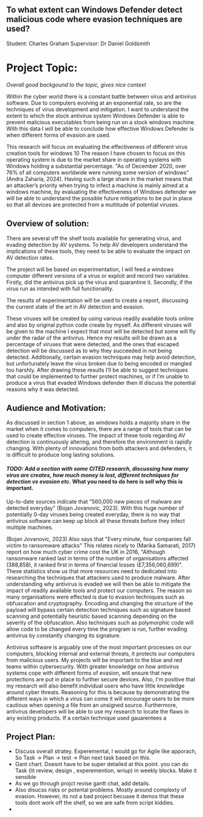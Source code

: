 ## To what extent can Windows Defender detect malicious code where evasion techniques are used?

Student: Charles Graham
Supervisor: Dr Daniel Goldsmith

# Project Topic:

*Overall good backgound to the topic, gives nice context*

Within the cyber world there is a constant battle between virus and antivirus software. Due to computers evolving at an exponential rate, so are the techniques of virus development and mitigation. 
I want to understand the extent to which the stock antivirus system Windows Defender is able to prevent malicious executables from being run on a stock windows machine. 
With this data I will be able to conclude how effective Windows Defender is when different forms of evasion are used.  

This research will focus on evaluating the effectiveness of different virus creation tools for windows 10
The reason I have chosen to focus on this operating system is due to the market share in operating systems with Windows holding a substantial percentage. 
"As of December 2020, over 76% of all computers worldwide were running some version of windows" (Andra Zaharia, 2024).
Having such a large share in the market means that an attacker’s priority when trying to infect a machine is mainly aimed at a windows machine, by evaluating the 
effectiveness of Windows defender we will be able to understand the possible future mitigations to be put in place so that all devices are protected from a multitude 
of potential viruses.

## Overview of solution:

There are several off the shelf tools available for generating virus, and evading detection by AV systems.
To help AV developers understand the implications of these tools, they need to be able to evaluate the impact on AV detection rates.

The project will be based on experimentation, I will feed a windows computer different versions of a virus or exploit and record two variables. Firstly, 
did the antivirus pick up the virus and quarantine it. Secondly, if the virus run as intended with full functionality. 

The results of experimentation will be used to create a report, discussing the current state of the art in AV detection and evasion.

These viruses will be created by using various readily available tools online and also by original python code create by myself. As different viruses will be given to the machine I expect that most will be detected 
but some will fly under the radar of the antivirus. Hence my results will be drawn as a percentage of viruses that were detected, and the ones that escaped detection 
will be discussed as to why they succeeded in not being detected. Additionally, certain evasion techniques may help avoid detection, but unfortunately leave the virus broken due to being encoded or mangled too harshly.
After drawing these results I’ll be able to suggest techniques that could be implemented to further protect machines, or if I’m unable to produce a virus that evaded Windows defender then ill discuss the potential reasons why it was detected.

## Audience and Motivation:

As discussed in section 1 above, as windows holds a majority share in the market when it comes to computers, there are a range of tools that can be used to create effective viruses.
The impact of these tools regarding AV detection is continuously altering, and therefore the environment is rapidly changing. With plenty of innovations from both attackers and defenders, it is difficult to produce long lasting solutions.

#### *TODO:  Add a section with some CITED research, discussing how many virus are creates,  how much money is lost, different techniques for detection vs evasion etc.*  What you need to do here is sell why this is important.
Up-to-date sources indicate that "560,000 new pieces of malware are detected everyday" (Bojan Jovanovic, 2023). With this huge number of potentially 0-day viruses being created everyday, there is no way that antivirus software can keep up block all these threats before they infect multiple machines. 

(Bojan Jovanovic, 2023) Also says that "Every minute, four companies fall victim to ransomware attacks" This relates nicely to (Marika Samarati, 2017) report on how much cyber crime cost the UK in 2016, "Although ransomware ranked last in terms of the number of organisations affected (388,858), it ranked first in terms of financial losses (£7,356,060,699)". These statistics show us that more resources need to dedicated into researching the techniques that attackers used to produce malware. After understanding why antivirus is evaded we will then be able to mitigate the impact of readily available tools and protect our computers. The reason so many organisations were effected is due to evasion techniques such as obfuscation and cryptography. Encoding and changing the structure of the payload will bypass certain detection techniques such as signature based scanning and potentially heuristic based scanning depending on the severity of the obfuscation. Also techniques such as polymorphic code will allow code to be changed every time the program is run, further evading antivirus by constantly changing its signature.

Antivirus software is arguably one of the most important processes on our computers, blocking internal and external threats, it protects our computers from malicious 
users. My projects will be important to the blue and red teams within cybersecurity. With greater knowledge on how antivirus systems cope with different forms of 
evasion, will ensure that new protections are put in place to further secure devices. Also, I'm positive that my research will also benefit individual users who have little
knowledge around cyber threats. Reasoning for this is because by demonstrating the different ways in which a virus can come it will encourage users to be more cautious when
opening a file from an unsigned source. Furthermore, antivirus developers will be able to use my research to locate the flaws in any existing products. If a certain technique used gauarentees a

## Project Plan:

  - Discuss overall stratey.  Experemental,  I would go for Agile like apporach,  So Task -> Plan -> test -> Plan next task based on this.
  - Gant chart.  Doesnt have to be super detailed at this point.  you can do Task (lit review, design , experemention, wriup) in weekly blocks. Make it sensible
  - As we go through projct revise gantt chat, add details. 
  - Also disucss risks or potental problems.  Mostly around complexty of evasion.  However, its not a bad project becuase it demos that these tools dont work off the shelf, so we are safe from script kiddies.
  - 
